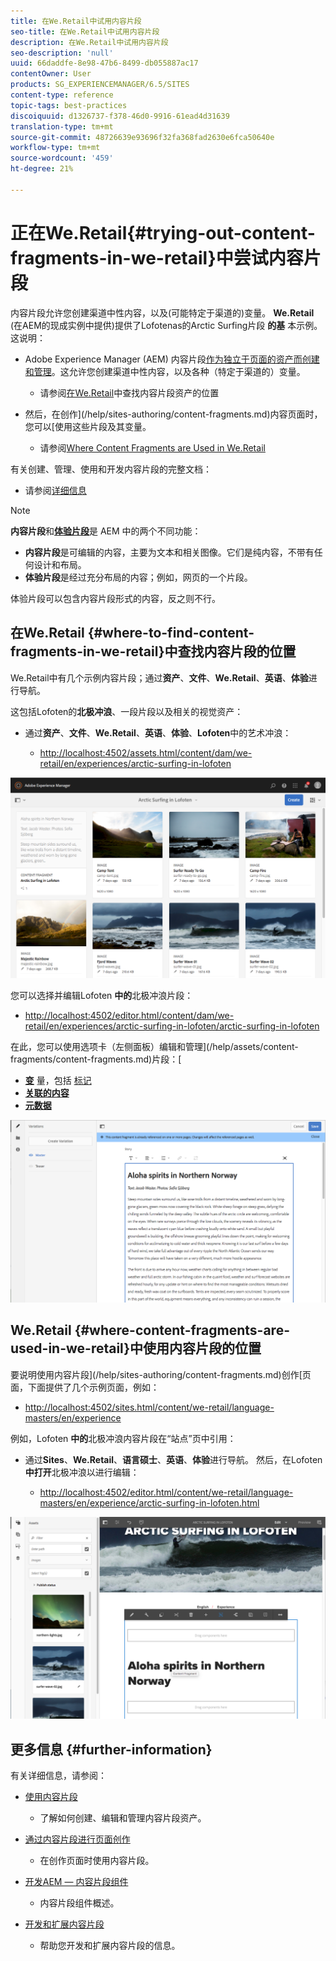 ```yaml
---
title: 在We.Retail中试用内容片段
seo-title: 在We.Retail中试用内容片段
description: 在We.Retail中试用内容片段
seo-description: 'null'
uuid: 66daddfe-8e98-47b6-8499-db055887ac17
contentOwner: User
products: SG_EXPERIENCEMANAGER/6.5/SITES
content-type: reference
topic-tags: best-practices
discoiquuid: d1326737-f378-46d0-9916-61ead4d31639
translation-type: tm+mt
source-git-commit: 48726639e93696f32fa368fad2630e6fca50640e
workflow-type: tm+mt
source-wordcount: '459'
ht-degree: 21%

---
```



# 正在We.Retail{#trying-out-content-fragments-in-we-retail}中尝试内容片段

内容片段允许您创建渠道中性内容，以及(可能特定于渠道的)变量。 **We.Retail** (在AEM的现成实例中提供)提供了Lofotenas的Arctic Surfing片段 **的基** 本示例。这说明：

* Adobe Experience Manager (AEM) 内容片段[作为独立于页面的资产而创建和管理](/help/assets/content-fragments/content-fragments.md)。这允许您创建渠道中性内容，以及各种（特定于渠道的）变量。

   * 请参阅[在We.Retail](#where-to-find-content-fragments-in-we-retail)中查找内容片段资产的位置

* 然后，在创作](/help/sites-authoring/content-fragments.md)内容页面时，您可以[使用这些片段及其变量。

   * 请参阅[Where Content Fragments are Used in We.Retail](#where-content-fragments-are-used-in-we-retail)

有关创建、管理、使用和开发内容片段的完整文档：

* 请参阅[详细信息](#further-information)

>[!NOTE]
>
>**内容片段**&#x200B;和&#x200B;**[体验片段](/help/sites-authoring/experience-fragments.md)**&#x200B;是 AEM 中的两个不同功能：
>
>* **内容片段**&#x200B;是可编辑的内容，主要为文本和相关图像。它们是纯内容，不带有任何设计和布局。
>* **体验片段**&#x200B;是经过充分布局的内容；例如，网页的一个片段。

>
>
体验片段可以包含内容片段形式的内容，反之则不行。

## 在We.Retail {#where-to-find-content-fragments-in-we-retail}中查找内容片段的位置

We.Retail中有几个示例内容片段；通过&#x200B;**资产**、**文件**、**We.Retail**、**英语**、**体验**&#x200B;进行导航。

这包括Lofoten的&#x200B;**北极冲浪**、一段片段以及相关的视觉资产：

* 通过&#x200B;**资产**、**文件**、**We.Retail**、**英语**、**体验**、**Lofoten**&#x200B;中的艺术冲浪：

   * [http://localhost:4502/assets.html/content/dam/we-retail/en/experiences/arctic-surfing-in-lofoten](http://localhost:4502/assets.html/content/dam/we-retail/en/experiences/arctic-surfing-in-lofoten)

![cf-44](assets/cf-44.png)

您可以选择并编辑Lofoten **中的**&#x200B;北极冲浪片段：

* [http://localhost:4502/editor.html/content/dam/we-retail/en/experiences/arctic-surfing-in-lofoten/arctic-surfing-in-lofoten](http://localhost:4502/editor.html/content/dam/we-retail/en/experiences/arctic-surfing-in-lofoten/arctic-surfing-in-lofoten)

在此，您可以使用选项卡（左侧面板）编辑和管理](/help/assets/content-fragments/content-fragments.md)片段：[

<!--![](do-not-localize/cf-45-aa.png) ![](do-not-localize/cf-45-a.png) ASSET does not exist-->

* **[变](/help/assets/content-fragments/content-fragments-variations.md)** 量，包括 [标记](/help/assets/content-fragments/content-fragments-markdown.md)
* **[关联的内容](/help/assets/content-fragments/content-fragments-assoc-content.md)**
* **[元数据](/help/assets/content-fragments/content-fragments-metadata.md)**

![cf-46](assets/cf-46.png)

## We.Retail {#where-content-fragments-are-used-in-we-retail}中使用内容片段的位置

要说明使用内容片段](/help/sites-authoring/content-fragments.md)创作[页面，下面提供了几个示例页面，例如：

* [http://localhost:4502/sites.html/content/we-retail/language-masters/en/experience](http://localhost:4502/sites.html/content/we-retail/language-masters/en/experience)

例如，Lofoten **中的**&#x200B;北极冲浪内容片段在“站点”页中引用：

* 通过&#x200B;**Sites**、**We.Retail**、**语言硕士**、**英语**、**体验**&#x200B;进行导航。 然后，在Lofoten **中打开**&#x200B;北极冲浪以进行编辑：

   * [http://localhost:4502/editor.html/content/we-retail/language-masters/en/experience/arctic-surfing-in-lofoten.html](http://localhost:4502/editor.html/content/we-retail/language-masters/en/experience/arctic-surfing-in-lofoten.html)

![cf-53](assets/cf-53.png)

## 更多信息 {#further-information}

有关详细信息，请参阅：

* [使用内容片段](/help/assets/content-fragments/content-fragments.md)

   * 了解如何创建、编辑和管理内容片段资产。

* [通过内容片段进行页面创作](/help/sites-authoring/content-fragments.md)

   * 在创作页面时使用内容片段。

* [开发AEM — 内容片段组件](/help/sites-developing/components-content-fragments.md)

   * 内容片段组件概述。

* [开发和扩展内容片段](/help/sites-developing/customizing-content-fragments.md)

   * 帮助您开发和扩展内容片段的信息。

